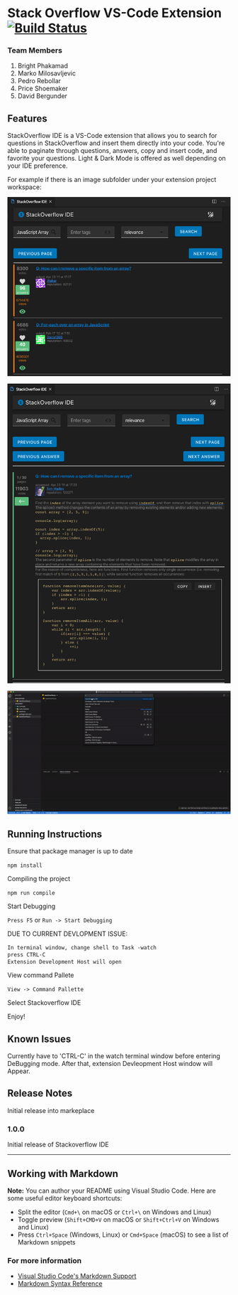 # Stack Overflow VS-Code Extension [![Build Status](https://travis-ci.com/SOinIDE-SE491/foundation.svg?branch=master)](https://travis-ci.org/SOinIDE-SE491/foundation)

### Team Members
1. Bright Phakamad
2. Marko Milosavljevic
3. Pedro Rebollar
4. Price Shoemaker
5. David Bergunder

## Features

StackOverflow IDE is a VS-Code extension that allows you to search for questions in StackOverflow and insert them directly into your code. You're able to paginate through questions, answers, copy and insert code, and favorite your questions. Light & Dark Mode is offered as well depending on your IDE preference. 

For example if there is an image subfolder under your extension project workspace:

![stackoverflow_ide_homepage](images/stackoverflow_ide_homepage.png)

![stackoverflow_ide_answers](images/stackoverflow_ide_answers.png)

![stackoverflow_ide_overview](images/stackoverflow_ide_overview.gif)

## Running Instructions 

Ensure that package manager is up to date

```npm install```

Compiling the project

```npm run compile```

Start Debugging

`Press F5` or `Run -> Start Debugging`

DUE TO CURRENT DEVLOPMENT ISSUE:

    In terminal window, change shell to Task -watch
    press CTRL-C
    Extension Development Host will open

View command Pallete

`View -> Command Pallette`

Select Stackoverflow IDE

Enjoy!


## Known Issues

Currently have to 'CTRL-C' in the watch terminal window before entering DeBugging mode. After that, extension Devleopment Host window will Appear.

## Release Notes

Initial release into markeplace

### 1.0.0

Initial release of Stackoverflow IDE

---

## Working with Markdown

**Note:** You can author your README using Visual Studio Code. Here are some useful editor keyboard shortcuts:

- Split the editor (`Cmd+\` on macOS or `Ctrl+\` on Windows and Linux)
- Toggle preview (`Shift+CMD+V` on macOS or `Shift+Ctrl+V` on Windows and Linux)
- Press `Ctrl+Space` (Windows, Linux) or `Cmd+Space` (macOS) to see a list of Markdown snippets

### For more information

- [Visual Studio Code's Markdown Support](http://code.visualstudio.com/docs/languages/markdown)
- [Markdown Syntax Reference](https://help.github.com/articles/markdown-basics/)

